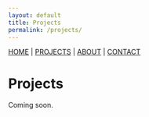 ```yaml
---
layout: default
title: Projects
permalink: /projects/
---
```


[HOME](/) | [PROJECTS](/projects/) | [ABOUT](/about/) | [CONTACT](/contact/)

# Projects

Coming soon.

